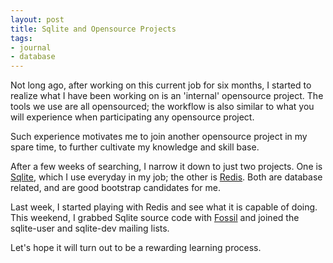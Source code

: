 ```yaml
---
layout: post
title: Sqlite and Opensource Projects
tags: 
- journal
- database
---
```


Not long ago, after working on this current job for six months, I started to realize what I have been working on is an
'internal' opensource project. The tools we use are all opensourced; the workflow is also similar to what you will 
experience when participating any opensource project.

Such experience motivates me to join another opensource project in my spare time, to further cultivate my knowledge and
skill base.

After a few weeks of searching, I narrow it down to just two projects. One is [Sqlite](http://www.sqlite.org/), which I 
use everyday in my job; the other is [Redis](http://redis.io/). Both are database related, and are good bootstrap candidates 
for me.

Last week, I started playing with Redis and see what it is capable of doing. This weekend, I grabbed Sqlite source code with
[Fossil](http://www.fossil-scm.org/index.html/doc/trunk/www/index.wiki) and joined the sqlite-user and sqlite-dev mailing lists.

Let's hope it will turn out to be a rewarding learning process.
